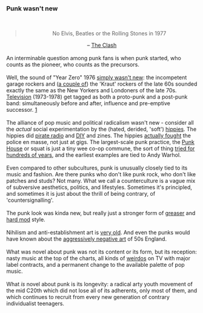 <div class="accordion">
	<h3>Punk wasn't new</h3>
	<div>
		<center>
		<br>
			<blockquote>
			No Elvis, Beatles or the Rolling Stones in 1977
			</blockquote>
			– <a href="{{clash}}">The Clash</a>
		</center>
		<br>
		An interminable question among punk fans is when punk started, who counts as the pioneer, who counts as the precursors. 
		<br><br>
		<!--  -->
		Well, the sound of "Year Zero" 1976 <a href="{{zero}}">simply wasn't new</a>: the incompetent garage rockers and (<a href="{{neu}}">a couple of</a>) the 'Kraut' rockers of the late 60s sounded exactly the same as the New Yorkers and Londoners of the late 70s. <a href="{{tv}}">Television</a> (1973-1978) get tagged as both a proto-punk and a post-punk band: simultaneously before and after, influence and pre-emptive successor. <a href="#fn:1" id="fnref:1">1</a>
		<br><br>
		The alliance of pop music and political radicalism wasn't new - consider all the <i>actual</i> social experimentation by the (hated, derided, 'soft') <a href="{{counter}}">hippies</a>. The hippies did <a href="{{carol}}">pirate radio</a> and <a href="{{whole}}">DIY</a> and zines. The hippies <a href="{{stone}}">actually fought</a> the police en masse, not just at gigs. The largest-scale punk practice, the <a href="{{house}}">Punk House</a> or squat is just a tiny wee co-op commune, the sort of thing <a href="{{comm}}">tried for hundreds of years</a>, and the earliest examples are tied to Andy Warhol. <br><br>
		<!--  -->
		Even compared to other subcultures, punk is unusually closely tied to its music and fashion. Are there punks who don't like punk rock, who don't like patches and studs? Not many. What we call a counterculture is a vague mix of subversive aesthetics, politics, and lifestyles. Sometimes it's principled, and sometimes it is just about the thrill of being contrary, of 'countersignalling'.<br><br>
		<!--  -->
		The punk look was kinda new, but really just a stronger form of <a href="{{greas}}">greaser</a> and <a href="{{mod}}">hard mod</a> style. 
		<br><br>
		Nihilism and anti-establishment art is <a href="{{russ}}">very old</a>. And even the punks would have known about the <a href="{{angry}}">aggressively negative art</a> of 50s England.
		<br><br>
		What was novel about punk was not its content or its form, but its reception: nasty music at the top of the charts, all kinds of <a href="{{mes}}">weirdos</a> on TV with major label contracts, and a permanent change to the available palette of pop music.<br><br> 
		What <i>is</i> novel about punk is its longevity: a radical arty youth movement of the mid C20th which did not lose all of its adherents, only most of them, and which continues to recruit from every new generation of contrary individualist teenagers.
	</div>
	<!--  -->
	<!-- <h3>The aesthetic</h3>
	<div>
		A quick way to get up to speed on the aesthetic is Wikipedia's list of punk <a href="{{bands}}">band names</a> ("Teenage Jesus and the Jerks", "the Vibrators", "the Lunachicks", "the Meat Puppets", "Black Flag/White Flag/Anti-Flag", "Vegan Reich").
		<br><br>
		<img src="/img/bands.png" width="25%" />

		An overlooked essential part is <i>collage</i>
	</div> -->
	<!--  -->
	<h3>Fashion movement that became political, or vice versa?</h3>
	<div>
		<br>
		<blockquote>
			I was messianic about punk, seeing if one could put a spoke in the system in some way
		</blockquote>
		<center>
			– Dame Vivienne Westwood, Order of the British Empire
		</center>
		<br><br>
		Another common talking point is "<a href="{{fash}}">fashion punks</a>": the superficial apolitical poseurs who dilute or co-opt the true scene.
		<br><br>
		You can guess what I'm going to say here: this is a perfect inversion of the origins of punk, among NY art schoolers and <a href="{{viv}}">literal avant-garde haute couture</a> (haut-en-bas). (Anti-fashion is still fashion: have you <i>seen</i> any catwalks lately?)
		<br><br>
		<a href="{{sid}}">Sid Vicious</a> wore a swastika to shock, while out on the town with his Jewish girlfriend; <a href="{{ss}}">he wasn't an outlier</a>. Maybe half of Misfits songs are about murder, rape, paedophilia, abduction, mind control, body horror, cannibalism. Insincerity was there from the start. Larping extremism.
		<br><br>
		No restriction on the "taste" of your lyrical content (nuclear terror, foetal meals, Hakenkreuz) but authoritarian restriction on style.
		<br><br>
		<!--  -->
		"Fashion" is probably too narrow: this kind of punk was shock art, instances from all media.
	</div>
	<!--  -->
	<h3>Why did early punk seem political?</h3>
	<div>
		I think it's people mistaking official documents as a complete picture of 70s culture. Punk really did challenge a couple of dull British institutions: TV and radio were very clean and tightly controlled; but <i>people</i> never have been all that clean and controlled.
		<br><br> 
		It's now hard to imagine a Western government <a href="{{ban}}">banning pop music</a>, but it wasn't long ago. Everyone <i>is</i> an unlicenced radio station now, via Youtube or podcasting or whatever.<br><br>
		An analogy: people look at photographs of Victorians and see stiff joyless people. But <a href="{{vic}}">this is a mistake</a>, two mistakes: you had to hold extremely still for a long time to get the exposure to come out without blurring, and the people in the photographs are disproportionately upper-class and thus unusually mannered.
		<br><br>
		Punk <i>needed</i> official disdain to feel relevant. Outside the west, it is quite often <a href="{{burm}}">subject</a> to oppression far beyond what the original American and British punks underwent.
	</div>
	<!--  -->
	<h3>Timeline</h3>
	<div>
		<ul>
			<li>March 1974: Television debut at CBGB</li>
			<li>Autumn 1974: Westwood's clothes shop reopens as SEX, the edgiest place around. </li>
			<li>August 1974: Ramones debut at CBGB</li>
			<li>January 1976: Issue #1 of 'Punk' magazine</li>
			<li>June 1976: Sex Pistols at the <a href="{{lfth}}">Lesser Free Trade Hall</a></li>
			<li>December 1976: Sex Pistols on the <a href="{{grun}}">Bill Grundy show</a>. 3rd ever televised "fuck".</li>
			<li>May 1977: "God Save the Queen" reaches #2 in the UK charts. A blank space is left on some charts (but not the official BBC one, and not #1, contrary to punk lore).
			</li>
			<br><br>
			<center>
				<img src="/img/pistolschart.jpg" width="90%" />
				<small>The WH Smiths chart on the week the Sex Pistols peaked</small>
			</center>
		</ul>
	</div>
	<!--  -->
	<h3>What is ideology anyway?</h3>
	<div>
		The most common use is for "a political view I don't like". <a href="#fn:2" id="fnref:2">2</a>
		<br><br>
		Here I only mean "ideology" in the new neutral sense of 'a set of political beliefs'. (Whereas Marxists and politicians use it as an insult.)
	</div>
	<!--  -->
	<h3>Anti-politics</h3>
	<div>
		<a href="{{minogue}}">Some people</a> define "politics" as "collective, negotiated use of power" - and in this sense, while anarchism (and fascism) is a form of <i>government, </i>it is not a form of <i>politics</i>.
		<br><br> 
		Even late, post-80s punk is anti-political in one sense: it avoids existing social mechanisms like democracy or lobbying or <a href="{{ad}}">markets</a>. It is difficult and thankless to work within the system as a punk - if you succeed in changing something, then you will have failed, by becoming part of the establishment. 
		<!--  -->
		Punks seem <a href="http://www.revleft.com/vb/idea-spoiled-ballot-t129884/index.html">more likely to</a> <a href="http://k-punk.abstractdynamics.org/archives/003084.html">spoil votes</a>. And the idea of a <a href="http://en.wikipedia.org/wiki/Jello_Biafra#Presidential_campaign">punk politician</a> feels paradoxical, just a <a href="{{prez}}">stunt</a>.
		<!-- 
		https://en.wikipedia.org/wiki/Beto_O%27Rourke#Music_career -->
	</div>
	<!--  -->
	<h3>Punk intellectuals</h3>
	<div>
		Punk as ideology has no central texts. If it has scripture, manifestos, intellectuals, then most punks haven't read them. <a href="{{roll}}">Bizarrely</a>, <i><a href="{{jello}}">lectures</a></i> are a main unit of discourse, besides of course the vague lyrics and ephemeral zines. But everyone is a self-publisher now. (I'm kind of out of the loop now, so I don't know whether punk on the internet thrived after zines declined. From the outside it doesn't look like it.)
		<br><br>
		Nonpunk sources:
		<ol>
			<li>Chomsky</li>
			<li>Pilger</li>
			<li>Mumia Abu-Jamal</li>
			<li>Zinn</li>
		</ol>
		<!-- -->
		Actual insiders: 
		<ol>
			<li>Terry Eagleton</li>
			<li>Henry Rollins</li>
			<li>Jello Biafra</li>
			<li>Greg Graffin</li>
		</ol>
	</div>
	<!--  -->
	<h3>Disclaimer (2020)</h3>
	<div>
		I wrote this a long time ago, before I was capable of gathering and analysing actual data. These days I'd do massive web scraping and get the empirical view. Don't take this too seriously.
	</div>
</div>